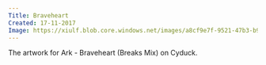```yaml
---
Title: Braveheart
Created: 17-11-2017
Image: https://xiulf.blob.core.windows.net/images/a8cf9e7f-9521-47b3-b9fd-40adc444a7b4
---
```


The artwork for Ark - Braveheart (Breaks Mix) on Cyduck.
